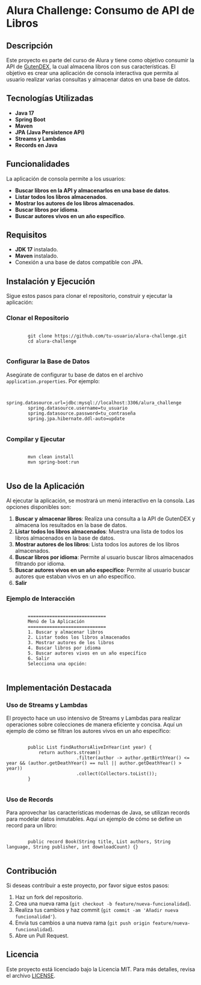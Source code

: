 <!DOCTYPE html>
<html lang="es">
<head>
    <meta charset="UTF-8">
   
</head>
<body>
    <h1>Alura Challenge: Consumo de API de Libros</h1>
    <h2>Descripción</h2>
    <p>Este proyecto es parte del curso de Alura y tiene como objetivo consumir la API de <a href="https://gutendex.com">GutenDEX</a>, la cual almacena libros con sus características. El objetivo es crear una aplicación de consola interactiva que permita al usuario realizar varias consultas y almacenar datos en una base de datos.</p>
    <h2>Tecnologías Utilizadas</h2>
    <ul>
        <li><strong>Java 17</strong></li>
        <li><strong>Spring Boot</strong></li>
        <li><strong>Maven</strong></li>
        <li><strong>JPA (Java Persistence API)</strong></li>
        <li><strong>Streams y Lambdas</strong></li>
        <li><strong>Records en Java</strong></li>
    </ul>
    <h2>Funcionalidades</h2>
    <p>La aplicación de consola permite a los usuarios:</p>
    <ul>
        <li><strong>Buscar libros en la API y almacenarlos en una base de datos</strong>.</li>
        <li><strong>Listar todos los libros almacenados</strong>.</li>
        <li><strong>Mostrar los autores de los libros almacenados</strong>.</li>
        <li><strong>Buscar libros por idioma</strong>.</li>
        <li><strong>Buscar autores vivos en un año específico</strong>.</li>
    </ul>
    <h2>Requisitos</h2>
    <ul>
        <li><strong>JDK 17</strong> instalado.</li>
        <li><strong>Maven</strong> instalado.</li>
        <li>Conexión a una base de datos compatible con JPA.</li>
    </ul>
    <h2>Instalación y Ejecución</h2>
    <p>Sigue estos pasos para clonar el repositorio, construir y ejecutar la aplicación:</p>
    <h3>Clonar el Repositorio</h3>
    <pre><code>
        git clone https://github.com/tu-usuario/alura-challenge.git
        cd alura-challenge
    </code></pre>
    <h3>Configurar la Base de Datos</h3>
    <p>Asegúrate de configurar tu base de datos en el archivo <code>application.properties</code>. Por ejemplo:</p>
    <pre><code>
        spring.datasource.url=jdbc:mysql://localhost:3306/alura_challenge
        spring.datasource.username=tu_usuario
        spring.datasource.password=tu_contraseña
        spring.jpa.hibernate.ddl-auto=update
    </code></pre>
    <h3>Compilar y Ejecutar</h3>
    <pre><code>
        mvn clean install
        mvn spring-boot:run
    </code></pre>
    <h2>Uso de la Aplicación</h2>
    <p>Al ejecutar la aplicación, se mostrará un menú interactivo en la consola. Las opciones disponibles son:</p>
    <ol>
        <li><strong>Buscar y almacenar libros</strong>: Realiza una consulta a la API de GutenDEX y almacena los resultados en la base de datos.</li>
        <li><strong>Listar todos los libros almacenados</strong>: Muestra una lista de todos los libros almacenados en la base de datos.</li>
        <li><strong>Mostrar autores de los libros</strong>: Lista todos los autores de los libros almacenados.</li>
        <li><strong>Buscar libros por idioma</strong>: Permite al usuario buscar libros almacenados filtrando por idioma.</li>
        <li><strong>Buscar autores vivos en un año específico</strong>: Permite al usuario buscar autores que estaban vivos en un año específico.</li>
        <li><strong>Salir</strong></li>
    </ol>
    <h3>Ejemplo de Interacción</h3>
    <pre><code>
        =============================
        Menú de la Aplicación
        =============================
        1. Buscar y almacenar libros
        2. Listar todos los libros almacenados
        3. Mostrar autores de los libros
        4. Buscar libros por idioma
        5. Buscar autores vivos en un año específico
        6. Salir
        Selecciona una opción:     
    </code></pre> 
    <h2>Implementación Destacada</h2>
    <h3>Uso de Streams y Lambdas</h3>
    <p>El proyecto hace un uso intensivo de Streams y Lambdas para realizar operaciones sobre colecciones de manera eficiente y concisa. Aquí un ejemplo de cómo se filtran los autores vivos en un año específico:</p>
   <pre><code>
        public List<Author> findAuthorsAliveInYear(int year) {
            return authors.stream()
                          .filter(author -> author.getBirthYear() <= year && (author.getDeathYear() == null || author.getDeathYear() > year))
                          .collect(Collectors.toList());
        }     
    </code></pre>
  <h3>Uso de Records</h3>
    <p>Para aprovechar las características modernas de Java, se utilizan records para modelar datos inmutables. Aquí un ejemplo de cómo se define un record para un libro:</p>
    <pre><code>
        public record Book(String title, List<Author> authors, String language, String publisher, int downloadCount) {}
    </code></pre>
    <h2>Contribución</h2>
    <p>Si deseas contribuir a este proyecto, por favor sigue estos pasos:</p>
    <ol>
        <li>Haz un fork del repositorio.</li>
        <li>Crea una nueva rama (<code>git checkout -b feature/nueva-funcionalidad</code>).</li>
        <li>Realiza tus cambios y haz commit (<code>git commit -am 'Añadir nueva funcionalidad'</code>).</li>
        <li>Envía tus cambios a una nueva rama (<code>git push origin feature/nueva-funcionalidad</code>).</li>
        <li>Abre un Pull Request.</li>
    </ol>
    <h2>Licencia</h2>
    <p>Este proyecto está licenciado bajo la Licencia MIT. Para más detalles, revisa el archivo <a href="LICENSE">LICENSE</a>.</p>
</body>
</html>
